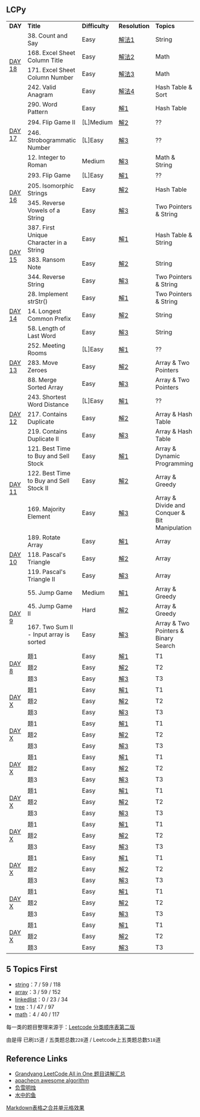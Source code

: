 LCPy
------

<table>
<tr>
    <td><b>DAY</b></td>
    <td><b>Title</b></td>
    <td><b>Difficulty</b></td>
    <td><b>Resolution</b></td>
    <td><b>Topics</b></td>
</tr>

<tr>
    <td rowspan="4"> <a href="https://github.com/Vida42/Leetcode/issues/21"> DAY 18 </a> </td>
    <td>38. Count and Say</td>
    <td>Easy</td>
    <td><a href="">解法1</a></td>
    <td>String</td>
</tr>
<tr>
    <td>168. Excel Sheet Column Title</td>
    <td>Easy</td>
    <td><a href="">解法2</a></td>
    <td>Math</td>
</tr>
<tr>
    <td>171. Excel Sheet Column Number</td>
    <td>Easy</td>
    <td><a href="">解法3</a></td>
    <td>Math</td>
</tr>
<tr>
    <td>242. Valid Anagram</td>
    <td>Easy</td>
    <td><a href="">解法4</a></td>
    <td>Hash Table & Sort</td>
</tr>

<tr>
    <td rowspan="4"><a href="https://github.com/Vida42/Leetcode/issues/20"> DAY 17 </a></td>
    <td>290. Word Pattern</td>
    <td>Easy</td>
    <td><a href="">解1</a></td>
    <td>Hash Table</td>
</tr>
<tr>
    <td>294. Flip Game II</td>
    <td>[L]Medium</td>
    <td><a href="">解2</a></td>
    <td>??</td>
</tr>
<tr>
    <td>246. Strobogrammatic Number</td>
    <td>[L]Easy</td>
    <td><a href="">解3</a></td>
    <td>??</td>
</tr>
<tr>
    <td>12. Integer to Roman</td>
    <td>Medium</td>
    <td><a href="">解3</a></td>
    <td>Math & String</td>
</tr>

<tr>
    <td rowspan="3"><a href="https://github.com/Vida42/Leetcode/issues/19"> DAY 16 </a></td>
    <td>293. Flip Game</td>
    <td>[L]Easy</td>
    <td><a href="">解1</a></td>
    <td>??</td>
</tr>
<tr>
    <td>205. Isomorphic Strings</td>
    <td>Easy</td>
    <td><a href="">解2</a></td>
    <td>Hash Table</td>
</tr>
<tr>
    <td>345. Reverse Vowels of a String</td>
    <td>Easy</td>
    <td><a href="">解3</a></td>
    <td>Two Pointers & String</td>
</tr>

<tr>
    <td rowspan="3"><a href="https://github.com/Vida42/Leetcode/issues/18"> DAY 15 </a></td>
    <td>387. First Unique Character in a String</td>
    <td>Easy</td>
    <td><a href="">解1</a></td>
    <td>Hash Table & String</td>
</tr>
<tr>
    <td>383. Ransom Note</td>
    <td>Easy</td>
    <td><a href="">解2</a></td>
    <td>String</td>
</tr>
<tr>
    <td>344. Reverse String</td>
    <td>Easy</td>
    <td><a href="">解3</a></td>
    <td>Two Pointers & String</td>
</tr>

<tr>
    <td rowspan="3"><a href="https://github.com/Vida42/Leetcode/issues/16"> DAY 14 </a></td>
    <td>28. Implement strStr()</td>
    <td>Easy</td>
    <td><a href="">解1</a></td>
    <td>Two Pointers & String</td>
</tr>
<tr>
    <td>14. Longest Common Prefix</td>
    <td>Easy</td>
    <td><a href="">解2</a></td>
    <td>String</td>
</tr>
<tr>
    <td>58. Length of Last Word</td>
    <td>Easy</td>
    <td><a href="">解3</a></td>
    <td>String</td>
</tr>

<tr>
    <td rowspan="3"><a href="https://github.com/Vida42/Leetcode/issues/15"> DAY 13 </a></td>
    <td>252. Meeting Rooms</td>
    <td>[L]Easy</td>
    <td><a href="">解1</a></td>
    <td>??</td>
</tr>
<tr>
    <td>283. Move Zeroes</td>
    <td>Easy</td>
    <td><a href="">解2</a></td>
    <td>Array & Two Pointers</td>
</tr>
<tr>
    <td>88. Merge Sorted Array</td>
    <td>Easy</td>
    <td><a href="">解3</a></td>
    <td>Array & Two Pointers</td>
</tr>

<tr>
    <td rowspan="3"><a href="https://github.com/Vida42/Leetcode/issues/14"> DAY 12 </a></td>
    <td>243. Shortest Word Distance</td>
    <td>[L]Easy</td>
    <td><a href="">解1</a></td>
    <td>??</td>
</tr>
<tr>
    <td>217. Contains Duplicate</td>
    <td>Easy</td>
    <td><a href="">解2</a></td>
    <td>Array & Hash Table</td>
</tr>
<tr>
    <td>219. Contains Duplicate II</td>
    <td>Easy</td>
    <td><a href="">解3</a></td>
    <td>Array & Hash Table</td>
</tr>

<tr>
    <td rowspan="3"><a href="https://github.com/Vida42/Leetcode/issues/13"> DAY 11 </a></td>
    <td>121. Best Time to Buy and Sell Stock</td>
    <td>Easy</td>
    <td><a href="">解1</a></td>
    <td>Array & Dynamic Programming</td>
</tr>
<tr>
    <td>122. Best Time to Buy and Sell Stock II</td>
    <td>Easy</td>
    <td><a href="">解2</a></td>
    <td>Array & Greedy</td>
</tr>
<tr>
    <td>169. Majority Element</td>
    <td>Easy</td>
    <td><a href="">解3</a></td>
    <td>Array & Divide and Conquer & Bit Manipulation</td>
</tr>

<tr>
    <td rowspan="3"><a href="https://github.com/Vida42/Leetcode/issues/12"> DAY 10 </a></td>
    <td>189. Rotate Array</td>
    <td>Easy</td>
    <td><a href="">解1</a></td>
    <td>Array</td>
</tr>
<tr>
    <td>118. Pascal's Triangle</td>
    <td>Easy</td>
    <td><a href="">解2</a></td>
    <td>Array</td>
</tr>
<tr>
    <td>119. Pascal's Triangle II</td>
    <td>Easy</td>
    <td><a href="">解3</a></td>
    <td>Array</td>
</tr>

<tr>
    <td rowspan="3"><a href="https://github.com/Vida42/Leetcode/issues/11"> DAY 9 </a></td>
    <td>55. Jump Game</td>
    <td>Medium</td>
    <td><a href="">解1</a></td>
    <td>Array & Greedy</td>
</tr>
<tr>
    <td>45. Jump Game II</td>
    <td>Hard</td>
    <td><a href="">解2</a></td>
    <td>Array & Greedy</td>
</tr>
<tr>
    <td>167. Two Sum II - Input array is sorted</td>
    <td>Easy</td>
    <td><a href="">解3</a></td>
    <td>Array & Two Pointers & Binary Search</td>
</tr>

<tr>
    <td rowspan="3"><a href="https://github.com/Vida42/Leetcode/issues/10"> DAY 8 </a></td>
    <td>题1</td>
    <td>Easy</td>
    <td><a href="">解1</a></td>
    <td>T1</td>
</tr>
<tr>
    <td>题2</td>
    <td>Easy</td>
    <td><a href="">解2</a></td>
    <td>T2</td>
</tr>
<tr>
    <td>题3</td>
    <td>Easy</td>
    <td><a href="">解3</a></td>
    <td>T3</td>
</tr>

<tr>
    <td rowspan="3"><a href=""> DAY X </a></td>
    <td>题1</td>
    <td>Easy</td>
    <td><a href="">解1</a></td>
    <td>T1</td>
</tr>
<tr>
    <td>题2</td>
    <td>Easy</td>
    <td><a href="">解2</a></td>
    <td>T2</td>
</tr>
<tr>
    <td>题3</td>
    <td>Easy</td>
    <td><a href="">解3</a></td>
    <td>T3</td>
</tr>

<tr>
    <td rowspan="3"><a href=""> DAY X </a></td>
    <td>题1</td>
    <td>Easy</td>
    <td><a href="">解1</a></td>
    <td>T1</td>
</tr>
<tr>
    <td>题2</td>
    <td>Easy</td>
    <td><a href="">解2</a></td>
    <td>T2</td>
</tr>
<tr>
    <td>题3</td>
    <td>Easy</td>
    <td><a href="">解3</a></td>
    <td>T3</td>
</tr>

<tr>
    <td rowspan="3"><a href=""> DAY X </a></td>
    <td>题1</td>
    <td>Easy</td>
    <td><a href="">解1</a></td>
    <td>T1</td>
</tr>
<tr>
    <td>题2</td>
    <td>Easy</td>
    <td><a href="">解2</a></td>
    <td>T2</td>
</tr>
<tr>
    <td>题3</td>
    <td>Easy</td>
    <td><a href="">解3</a></td>
    <td>T3</td>
</tr>

<tr>
    <td rowspan="3"><a href=""> DAY X </a></td>
    <td>题1</td>
    <td>Easy</td>
    <td><a href="">解1</a></td>
    <td>T1</td>
</tr>
<tr>
    <td>题2</td>
    <td>Easy</td>
    <td><a href="">解2</a></td>
    <td>T2</td>
</tr>
<tr>
    <td>题3</td>
    <td>Easy</td>
    <td><a href="">解3</a></td>
    <td>T3</td>
</tr>

<tr>
    <td rowspan="3"><a href=""> DAY X </a></td>
    <td>题1</td>
    <td>Easy</td>
    <td><a href="">解1</a></td>
    <td>T1</td>
</tr>
<tr>
    <td>题2</td>
    <td>Easy</td>
    <td><a href="">解2</a></td>
    <td>T2</td>
</tr>
<tr>
    <td>题3</td>
    <td>Easy</td>
    <td><a href="">解3</a></td>
    <td>T3</td>
</tr>

<tr>
    <td rowspan="3"><a href=""> DAY X </a></td>
    <td>题1</td>
    <td>Easy</td>
    <td><a href="">解1</a></td>
    <td>T1</td>
</tr>
<tr>
    <td>题2</td>
    <td>Easy</td>
    <td><a href="">解2</a></td>
    <td>T2</td>
</tr>
<tr>
    <td>题3</td>
    <td>Easy</td>
    <td><a href="">解3</a></td>
    <td>T3</td>
</tr>

<tr>
    <td rowspan="3"><a href=""> DAY X </a></td>
    <td>题1</td>
    <td>Easy</td>
    <td><a href="">解1</a></td>
    <td>T1</td>
</tr>
<tr>
    <td>题2</td>
    <td>Easy</td>
    <td><a href="">解2</a></td>
    <td>T2</td>
</tr>
<tr>
    <td>题3</td>
    <td>Easy</td>
    <td><a href="">解3</a></td>
    <td>T3</td>
</tr>

<tr>
    <td rowspan="3"><a href=""> DAY X </a></td>
    <td>题1</td>
    <td>Easy</td>
    <td><a href="">解1</a></td>
    <td>T1</td>
</tr>
<tr>
    <td>题2</td>
    <td>Easy</td>
    <td><a href="">解2</a></td>
    <td>T2</td>
</tr>
<tr>
    <td>题3</td>
    <td>Easy</td>
    <td><a href="">解3</a></td>
    <td>T3</td>
</tr>
</table>

5 Topics First
------

* [string](https://github.com/Vida42/Leetcode/edit/master/000._5_topics_string.md)：7 / 59 / 118
* [array](https://github.com/Vida42/Leetcode/edit/master/5_topics_array.md)：3 / 59 / 152
* [linkedlist](https://github.com/Vida42/Leetcode/blob/master/5_topics_linkedlist.md)：0 / 23 / 34
* [tree](https://github.com/Vida42/Leetcode/edit/master/000._5_topics_tree.md)：1 / 47 / 97
* [math](https://github.com/Vida42/Leetcode/edit/master/000._5_topics_math.md)：4 / 40 / 117

每一类的题目整理来源于：[Leetcode 分类顺序表第二版](https://cspiration.com/leetcodeClassification)

由是得 已刷`15`道 / 五类题总数`228`道 / Leetcode上五类题总数`518`道

Reference Links
------

* [Grandyang LeetCode All in One 题目讲解汇总](https://www.cnblogs.com/grandyang/p/4606334.html)
* [apachecn awesome algorithm](https://github.com/apachecn/awesome-algorithm)
* [负雪明烛](https://blog.csdn.net/fuxuemingzhu/article/details/85112591)
* [水中的鱼](https://fisherlei.blogspot.com/)

[Markdown表格之合并单元格效果](https://blog.csdn.net/loongshawn/article/details/72829090)
